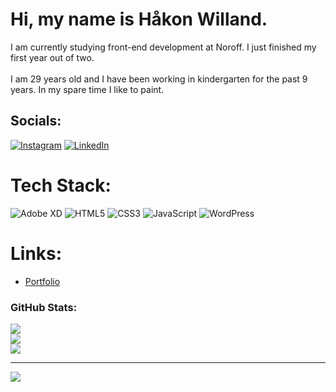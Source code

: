 # Hi, my name is Håkon Willand.
I am currently studying front-end development at Noroff. I just finished my first year out of two.<br><br>I am 29 years old and I have been working in kindergarten for the past 9 years. In my spare time I like to paint.


## Socials:
[![Instagram](https://img.shields.io/badge/Instagram-%23E4405F.svg?logo=Instagram&logoColor=white)](https://instagram.com/BishopWeyland) [![LinkedIn](https://img.shields.io/badge/LinkedIn-%230077B5.svg?logo=linkedin&logoColor=white)](https://linkedin.com/in/håkon-willand-engebretsen-03148a229) 

# Tech Stack:
![Adobe XD](https://img.shields.io/badge/Adobe%20XD-470137?style=for-the-badge&logo=Adobe%20XD&logoColor=#FF61F6)
![HTML5](https://img.shields.io/badge/html5-%23E34F26.svg?style=for-the-badge&logo=html5&logoColor=white)
![CSS3](https://img.shields.io/badge/css3-%231572B6.svg?style=for-the-badge&logo=css3&logoColor=white)
![JavaScript](https://img.shields.io/badge/javascript-%23323330.svg?style=for-the-badge&logo=javascript&logoColor=%23F7DF1E)
![WordPress](https://img.shields.io/badge/WordPress-%23117AC9.svg?style=for-the-badge&logo=WordPress&logoColor=white)

# Links:

- [Portfolio](https://elegant-gecko-c4d465.netlify.app/index.html)

###  GitHub Stats:
![](https://github-readme-stats.vercel.app/api?username=BishopWeyland&theme=dark&hide_border=true&include_all_commits=true&count_private=false)<br/>
![](https://github-readme-streak-stats.herokuapp.com/?user=BishopWeyland&theme=dark&hide_border=true)<br/>
![](https://github-readme-stats.vercel.app/api/top-langs/?username=BishopWeyland&theme=dark&hide_border=true&include_all_commits=true&count_private=false&layout=compact)

---
[![](https://visitcount.itsvg.in/api?id=BishopWeyland&icon=0&color=0)](https://visitcount.itsvg.in)

<!-- Proudly created with GPRM ( https://gprm.itsvg.in ) -->


<!--
**BishopWeyland/BishopWeyland** is a ✨ _special_ ✨ repository because its `README.md` (this file) appears on your GitHub profile.

Here are some ideas to get you started:

- 🔭 I’m currently working on ...
- 🌱 I’m currently learning ...
- 👯 I’m looking to collaborate on ...
- 🤔 I’m looking for help with ...
- 💬 Ask me about ...
- 📫 How to reach me: ...
- 😄 Pronouns: ...
- ⚡ Fun fact: ...
-->
